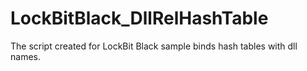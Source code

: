 # LockBitBlack_DllRelHashTable
The script created for LockBit Black sample binds hash tables with dll names.
